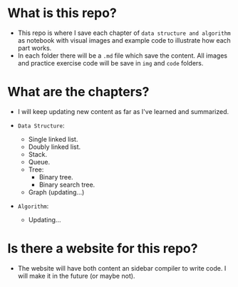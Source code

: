 # What is this repo?

- This repo is where I save each chapter of `data structure and algorithm` as notebook with visual images and example code to illustrate how each part works.
- In each folder there will be a `.md` file which save the content. All images and practice exercise code will be save in `img` and `code` folders. 

# What are the chapters?

- I will keep updating new content as far as I've learned and summarized.

- `Data Structure`:
    - Single linked list.
    - Doubly linked list.
    - Stack.
    - Queue.
    - Tree:
        - Binary tree.
        - Binary search tree.
    - Graph (updating...)

- `Algorithm`:
    - Updating...

# Is there a website for this repo?

- The website will have both content an sidebar compiler to write code. I will make it in the future (or maybe not).